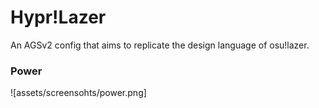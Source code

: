 # Hypr!Lazer

An AGSv2 config that aims to replicate the design language of osu!lazer.

### Power
![assets/screensohts/power.png]
